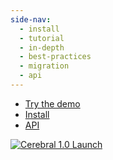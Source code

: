 ```yaml
---
side-nav:
  - install
  - tutorial
  - in-depth
  - best-practices
  - migration
  - api
---
```


* [Try the demo](http://cerebral.github.io/cerebral-todomvc/)
* [Install](./install/)
* [API](./api/)

[![Cerebral 1.0 Launch](https://img.youtube.com/vi/-hKCYFPhUSs/0.jpg)](https://www.youtube.com/watch?v=-hKCYFPhUSs)
